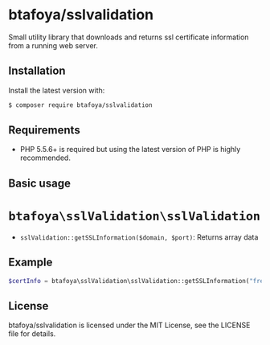 btafoya/sslvalidation
==================

Small utility library that downloads and returns ssl certificate information from a running web server.


Installation
------------

Install the latest version with:

```bash
$ composer require btafoya/sslvalidation
```


Requirements
------------

* PHP 5.5.6+ is required but using the latest version of PHP is highly recommended.


Basic usage
-----------

# `btafoya\sslValidation\sslValidation`

- `sslValidation::getSSLInformation($domain, $port)`: Returns array data


## Example

```php
$certInfo = btafoya\sslValidation\sslValidation::getSSLInformation("freessltest.com", "443");
```


License
-------

btafoya/sslvalidation is licensed under the MIT License, see the LICENSE file for details.
